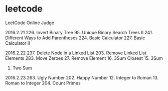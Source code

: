 leetcode
========

LeetCode Online Judge

2016.2.21
226. Invert Binary Tree
95. Unique Binary Search Trees II
241. Different Ways to Add Parentheses
224. Basic Calculator
227. Basic Calculator II

2016.2.22
237. Delete Node in a Linked List
203. Remove Linked List Elements
283. Move Zeroes
27. Remove Element
16. 3Sum Closest
15. 3Sum
1. Two Sum

2016.2.23
263. Ugly Number
202. Happy Number
12. Integer to Roman
13. Roman to Integer
204. Count Primes
